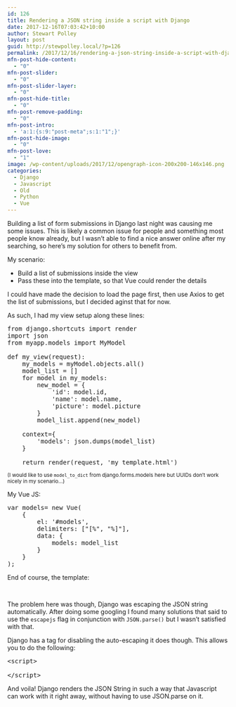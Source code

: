 ```yaml
---
id: 126
title: Rendering a JSON string inside a script with Django
date: 2017-12-16T07:03:42+10:00
author: Stewart Polley
layout: post
guid: http://stewpolley.local/?p=126
permalink: /2017/12/16/rendering-a-json-string-inside-a-script-with-django/
mfn-post-hide-content:
  - "0"
mfn-post-slider:
  - "0"
mfn-post-slider-layer:
  - "0"
mfn-post-hide-title:
  - "0"
mfn-post-remove-padding:
  - "0"
mfn-post-intro:
  - 'a:1:{s:9:"post-meta";s:1:"1";}'
mfn-post-hide-image:
  - "0"
mfn-post-love:
  - "1"
image: /wp-content/uploads/2017/12/opengraph-icon-200x200-146x146.png
categories:
  - Django
  - Javascript
  - Old
  - Python
  - Vue
---
```

Building a list of form submissions in Django last night was causing me some issues. This is likely a common issue for people and something most people know already, but I wasn&#8217;t able to find a nice answer online after my searching, so here&#8217;s my solution for others to benefit from.

My scenario:

  * Build a list of submissions inside the view
  * Pass these into the template, so that Vue could render the details

I could have made the decision to load the page first, then use Axios to get the list of submissions, but I decided aginst that for now.

As such, I had my view setup along these lines:

<pre>from django.shortcuts import render
import json
from myapp.models import MyModel

def my_view(request):
    my_models = myModel.objects.all()
    model_list = []
    for model in my_models:
        new_model = {
            'id': model.id,
            'name': model.name,
            'picture': model.picture
        }
        model_list.append(new_model)

    context={
        'models': json.dumps(model_list)
    }

    return render(request, 'my_template.html')
</pre>

<small>(I would like to use <code>model_to_dict</code> from django.forms.models here but UUIDs don&#8217;t work nicely in my scenario&#8230;)</small>

My Vue JS:

<pre>var models= new Vue(
    {
        el: '#models',
        delimiters: ["[%", "%]"],
        data: {
            models: model_list
        }
    }
);
</pre>

End of course, the template:

<pre>

</pre>

The problem here was though, Django was escaping the JSON string automatically. After doing some googling I found many solutions that said to use the `escapejs` flag in conjunction with `JSON.parse()` but I wasn&#8217;t satisfied with that.

Django has a tag for disabling the auto-escaping it does though. This allows you to do the following:

<pre>&lt;script&gt;

&lt;/script&gt;
</pre>

And voila! Django renders the JSON String in such a way that Javascript can work with it right away, without having to use JSON.parse on it.
